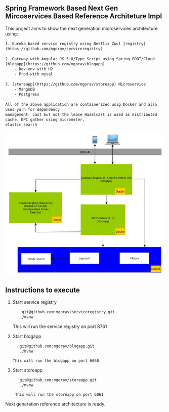 ## Spring Framework Based Next Gen Mircoservices Based Reference Architeture Impl

   This project aims to show the next generation microservices architecture using:
    
    1. Eureka based service registry using Netflix Zuul [registry](https://github.com/mgorav/serviceregistry)
    
    2. Gateway with Angular JS 5.0/Type Script using Spring BOOT/Cloud  [blogapp](https://github.com/mgorav/blogapp)
        - Dev env with H2
        - Prod with mysql
    
    3. [storeapp](https://github.com/mgorav/storeapp) Microservice
        - MangoDB
        - Postgress
    
    All of the above application are containerized usig Docker and also uses yarn for dependency
    management. Last but not the lease Hazelcast is used as distributed cache. KPI gather using micrometer, 
    elastic search
    
 ![alt text](./NextGenArchtecture.jpg)    
    
 ## Instructions to execute
 
 1. Start service registry
    ```
        git@github.com:mgorav/serviceregistry.git
       ./mvnw
    ```
    This will run the service registry on port 8761
  
 2. Start blogapp
  
    ```
       git@github.com:mgorav/blogapp.git 
       ./mvnw
    ```
        This will run the blogapp on port 6060
      
        
 3. Start storeapp
   
     ```
        git@github.com:mgorav/storeapp.git
        ./mvnw
     ```
         This will run the storeapp on port 6061
         
   
   Next generation reference architecture is ready.
